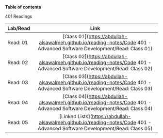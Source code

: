 **Table of contents**

401 Readings

| Lab/Read |                                                            Link                                                             |
| -------- | :-------------------------------------------------------------------------------------------------------------------------: |
| Read: 01 |   [Class 01](https://abdullah-alsawalmeh.github.io/reading-notes/Code 401 - Advanced Software Development/Read: Class 01)   |
| Read: 02 |   [Class 02](https://abdullah-alsawalmeh.github.io/reading-notes/Code 401 - Advanced Software Development/Read: Class 02)   |
| Read: 03 |   [Class 03](https://abdullah-alsawalmeh.github.io/reading-notes/Code 401 - Advanced Software Development/Read: Class 03)   |
| Read: 04 |   [Class 04](https://abdullah-alsawalmeh.github.io/reading-notes/Code 401 - Advanced Software Development/Read: Class 04)   |
| Read: 05 | [Linked Lists](https://abdullah-alsawalmeh.github.io/reading-notes/Code 401 - Advanced Software Development/Read: Class 05) |
